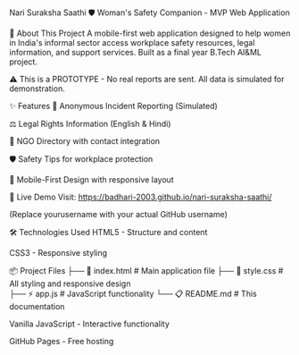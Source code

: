 Nari Suraksha Saathi 🛡️
Woman's Safety Companion - MVP Web Application

🎯 About This Project
A mobile-first web application designed to help women in India's informal sector access workplace safety resources, legal information, and support services. Built as a final year B.Tech AI&ML project.

⚠️ This is a PROTOTYPE - No real reports are sent. All data is simulated for demonstration.

✨ Features
📝 Anonymous Incident Reporting (Simulated)

⚖️ Legal Rights Information (English & Hindi)

🤝 NGO Directory with contact integration

🛡️ Safety Tips for workplace protection

📱 Mobile-First Design with responsive layout

🚀 Live Demo
Visit: https://badhari-2003.github.io/nari-suraksha-saathi/

(Replace yourusername with your actual GitHub username)

🛠️ Technologies Used
HTML5 - Structure and content

CSS3 - Responsive styling


📦 Project Files
├── 📄 index.html    # Main application file
├── 🎨 style.css     # All styling and responsive design  
├── ⚡ app.js        # JavaScript functionality
└── 📋 README.md     # This documentation


Vanilla JavaScript - Interactive functionality

GitHub Pages - Free hosting
